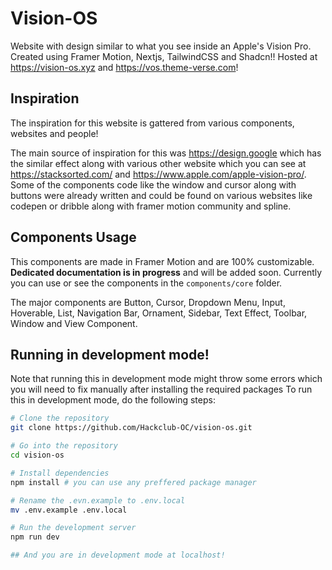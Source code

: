 # Vision-OS
Website with design similar to what you see inside an Apple's Vision Pro. Created using Framer Motion, Nextjs, TailwindCSS and Shadcn!!
Hosted at https://vision-os.xyz and https://vos.theme-verse.com!

## Inspiration 
The inspiration for this website is gattered from various components, websites and people!

The main source of inspiration for this was https://design.google which has the similar effect along with various other website which you can see at https://stacksorted.com/ and https://www.apple.com/apple-vision-pro/. Some of the components code like the window and cursor along with buttons were already written and could be found on various websites like codepen or dribble along with framer motion community and spline. 

## Components Usage

This components are made in Framer Motion and are 100% customizable. **Dedicated documentation is in progress** and will be added soon. Currently you can use or see the components in the `components/core` folder.

The major components are Button, Cursor, Dropdown Menu, Input, Hoverable, List, Navigation Bar, Ornament, Sidebar, Text Effect, Toolbar, Window and View Component. 

## Running in development mode!

Note that running this in development mode might throw some errors which you will need to fix manually after installing the required packages
To run this in development mode, do the following steps:

```bash
# Clone the repository
git clone https://github.com/Hackclub-OC/vision-os.git

# Go into the repository
cd vision-os

# Install dependencies 
npm install # you can use any preffered package manager

# Rename the .evn.example to .env.local
mv .env.example .env.local

# Run the development server
npm run dev

## And you are in development mode at localhost!
```

